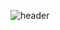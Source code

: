 ![header](https://capsule-render.vercel.app/api?type=wave&color=auto&height=300&section=header&text=HI%20THERE&fontSize=90)
